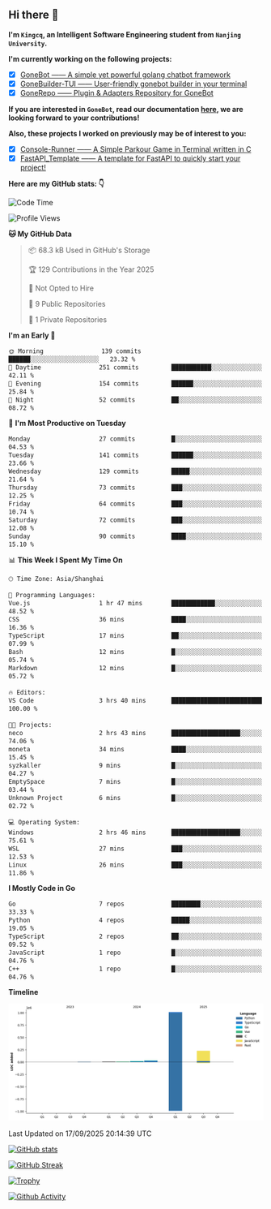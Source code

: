 ## Hi there 👋

**I'm `Kingcq`, an Intelligent Software Engineering student from `Nanjing University`.**

**I'm currently working on the following projects:**

- [x] [GoneBot —— A simple yet powerful golang chatbot framework](https://github.com/gonebot-dev/gonebot)
- [x] [GoneBuilder-TUI —— User-friendly gonebot builder in your terminal](https://github.com/gonebot-dev/gonebuilder-tui)
- [x] [GoneRepo —— Plugin & Adapters Repository for GoneBot](https://github.com/gonebot-dev/gonerepo)

**If you are interested in `GoneBot`, read our documentation [here](https://gonebot-dev.github.io/), we are looking forward to your contributions!**

**Also, these projects I worked on previously may be of interest to you:**

- [x] [Console-Runner —— A Simple Parkour Game in Terminal written in C](https://github.com/Kingcxp/Console-Runners)
- [x] [FastAPI_Template —— A template for FastAPI to quickly start your project!](https://github.com/Kingcxp/FastAPI_Template)

**Here are my GitHub stats: 👇**
<!--START_SECTION:waka-->
![Code Time](http://img.shields.io/badge/Code%20Time-1%2C879%20hrs%209%20mins-blue)

![Profile Views](http://img.shields.io/badge/Profile%20Views-0-blue)

**🐱 My GitHub Data** 

> 📦 68.3 kB Used in GitHub's Storage 
 > 
> 🏆 129 Contributions in the Year 2025
 > 
> 🚫 Not Opted to Hire
 > 
> 📜 9 Public Repositories 
 > 
> 🔑 1 Private Repositories 
 > 
**I'm an Early 🐤** 

```text
🌞 Morning                139 commits         ██████░░░░░░░░░░░░░░░░░░░   23.32 % 
🌆 Daytime                251 commits         ███████████░░░░░░░░░░░░░░   42.11 % 
🌃 Evening                154 commits         ██████░░░░░░░░░░░░░░░░░░░   25.84 % 
🌙 Night                  52 commits          ██░░░░░░░░░░░░░░░░░░░░░░░   08.72 % 
```
📅 **I'm Most Productive on Tuesday** 

```text
Monday                   27 commits          █░░░░░░░░░░░░░░░░░░░░░░░░   04.53 % 
Tuesday                  141 commits         ██████░░░░░░░░░░░░░░░░░░░   23.66 % 
Wednesday                129 commits         █████░░░░░░░░░░░░░░░░░░░░   21.64 % 
Thursday                 73 commits          ███░░░░░░░░░░░░░░░░░░░░░░   12.25 % 
Friday                   64 commits          ███░░░░░░░░░░░░░░░░░░░░░░   10.74 % 
Saturday                 72 commits          ███░░░░░░░░░░░░░░░░░░░░░░   12.08 % 
Sunday                   90 commits          ████░░░░░░░░░░░░░░░░░░░░░   15.10 % 
```


📊 **This Week I Spent My Time On** 

```text
🕑︎ Time Zone: Asia/Shanghai

💬 Programming Languages: 
Vue.js                   1 hr 47 mins        ████████████░░░░░░░░░░░░░   48.52 % 
CSS                      36 mins             ████░░░░░░░░░░░░░░░░░░░░░   16.36 % 
TypeScript               17 mins             ██░░░░░░░░░░░░░░░░░░░░░░░   07.99 % 
Bash                     12 mins             █░░░░░░░░░░░░░░░░░░░░░░░░   05.74 % 
Markdown                 12 mins             █░░░░░░░░░░░░░░░░░░░░░░░░   05.72 % 

🔥 Editors: 
VS Code                  3 hrs 40 mins       █████████████████████████   100.00 % 

🐱‍💻 Projects: 
neco                     2 hrs 43 mins       ███████████████████░░░░░░   74.06 % 
moneta                   34 mins             ████░░░░░░░░░░░░░░░░░░░░░   15.45 % 
syzkaller                9 mins              █░░░░░░░░░░░░░░░░░░░░░░░░   04.27 % 
EmptySpace               7 mins              █░░░░░░░░░░░░░░░░░░░░░░░░   03.44 % 
Unknown Project          6 mins              █░░░░░░░░░░░░░░░░░░░░░░░░   02.72 % 

💻 Operating System: 
Windows                  2 hrs 46 mins       ███████████████████░░░░░░   75.61 % 
WSL                      27 mins             ███░░░░░░░░░░░░░░░░░░░░░░   12.53 % 
Linux                    26 mins             ███░░░░░░░░░░░░░░░░░░░░░░   11.86 % 
```

**I Mostly Code in Go** 

```text
Go                       7 repos             ████████░░░░░░░░░░░░░░░░░   33.33 % 
Python                   4 repos             █████░░░░░░░░░░░░░░░░░░░░   19.05 % 
TypeScript               2 repos             ██░░░░░░░░░░░░░░░░░░░░░░░   09.52 % 
JavaScript               1 repo              █░░░░░░░░░░░░░░░░░░░░░░░░   04.76 % 
C++                      1 repo              █░░░░░░░░░░░░░░░░░░░░░░░░   04.76 % 
```



**Timeline**

![Lines of Code chart](https://raw.githubusercontent.com/Kingcxp/Kingcxp/main/assets/bar_graph.png)


 Last Updated on 17/09/2025 20:14:39 UTC
<!--END_SECTION:waka-->

[![GitHub stats](https://github-readme-stats.vercel.app/api?username=Kingcxp&show_icons=true&count_private=true&theme=aura&hide_border=true&icon_color=FF4500&text_color=76EE00)](https://github.com/anuraghazra/github-readme-stats)    

[![GitHub Streak](https://github-readme-streak-stats.herokuapp.com/?user=Kingcxp&hide_border=true&theme=catppuccin-macchiato)](https://git.io/streak-stats)

[![Trophy](https://github-profile-trophy.vercel.app/?username=Kingcxp&theme=dracula)](https://github.com/ryo-ma/github-profile-trophy)

[![Github Activity](https://github-readme-activity-graph.vercel.app/graph?username=Kingcxp&theme=tokyo-night&hide_border=true)](https://github.com/ashutosh00710/github-readme-activity-graph)